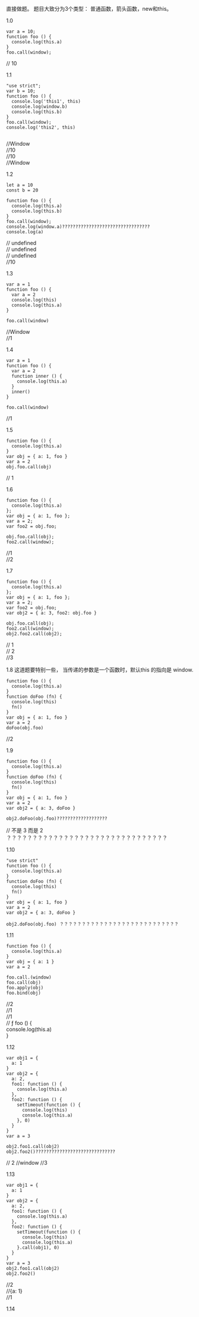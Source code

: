 直接做题。 
题目大致分为3个类型： 普通函数，箭头函数，new和this。

1.0<br>
```
var a = 10;
function foo () {
  console.log(this.a)
}
foo.call(window); 

```
// 10<br>

1.1<br>
```
"use strict";
var b = 10;
function foo () {
  console.log('this1', this)
  console.log(window.b)
  console.log(this.b)
}
foo.call(window);
console.log('this2', this)


```
//Window<br>
//10<br>
//10<br>
//Window<br>

1.2<br>
```
let a = 10
const b = 20

function foo () {
  console.log(this.a)
  console.log(this.b)
}
foo.call(window);
console.log(window.a)?????????????????????????????????
console.log(a)

```
// undefined <br>
// undefined <br>
// undefined <br>
//10 <br>

1.3<br>
```
var a = 1
function foo () {
  var a = 2
  console.log(this)
  console.log(this.a)
}

foo.call(window)

```

//Window <br>
//1<br>

1.4<br>
```
var a = 1
function foo () {
  var a = 2
  function inner () { 
    console.log(this.a)
  }
  inner()
}

foo.call(window)

```
//1 <br>

1.5<br>
```
function foo () {
  console.log(this.a)
}
var obj = { a: 1, foo }
var a = 2
obj.foo.call(obj)

```
// 1 <br>

1.6<br>
```
function foo () {
  console.log(this.a)
};
var obj = { a: 1, foo };
var a = 2;
var foo2 = obj.foo;

obj.foo.call(obj);
foo2.call(window);
```
//1 <br>
//2 <br>

1.7<br>
```
function foo () {
  console.log(this.a)
};
var obj = { a: 1, foo };
var a = 2;
var foo2 = obj.foo;
var obj2 = { a: 3, foo2: obj.foo }

obj.foo.call(obj);
foo2.call(window);
obj2.foo2.call(obj2);

```
// 1 <br>
// 2<br>
//3 <br>

1.8 这道题要特别一些， 当传递的参数是一个函数时，默认this 的指向是 window.<br>
```
function foo () {
  console.log(this.a)
}
function doFoo (fn) {
  console.log(this)
  fn()
}
var obj = { a: 1, foo }
var a = 2
doFoo(obj.foo)

```
//2 <br>


1.9<br>

```
function foo () {
  console.log(this.a)
}
function doFoo (fn) {
  console.log(this)
  fn()
}
var obj = { a: 1, foo }
var a = 2
var obj2 = { a: 3, doFoo }

obj2.doFoo(obj.foo)???????????????????
```
// 不是 3 而是 2 ？？？？？？？？？？？？？？？？？？？？？？？？？？？？？？？


1.10 <br>
```
"use strict"
function foo () {
  console.log(this.a)
}
function doFoo (fn) {
  console.log(this)
  fn()
}
var obj = { a: 1, foo }
var a = 2
var obj2 = { a: 3, doFoo }

obj2.doFoo(obj.foo) ？？？？？？？？？？？？？？？？？？？？？？？？？？？

```
1.11 <br> 
```
function foo () {
  console.log(this.a)
}
var obj = { a: 1 }
var a = 2

foo.call.(window)
foo.call(obj)
foo.apply(obj)
foo.bind(obj)
```
//2 <br>
//1 <br>
//1 <br>
// ƒ foo () { <br> 
  console.log(this.a) <br>
} <br>

1.12 <br>
```
var obj1 = {
  a: 1
}
var obj2 = {
  a: 2,
  foo1: function () {
    console.log(this.a)
  },
  foo2: function () {
    setTimeout(function () {
      console.log(this)
      console.log(this.a)
    }, 0)
  }
}
var a = 3

obj2.foo1.call(obj2)
obj2.foo2()??????????????????????????????
```
// 2
//window 
//3 


1.13<br>
```
var obj1 = {
  a: 1
}
var obj2 = {
  a: 2,
  foo1: function () {
    console.log(this.a)
  },
  foo2: function () {
    setTimeout(function () {
      console.log(this)
      console.log(this.a)
    }.call(obj1), 0)
  }
}
var a = 3
obj2.foo1.call(obj2)
obj2.foo2() 

```
//2 <br>
//{a: 1}<br>
//1 <br>


1.14 <br>

```







```
